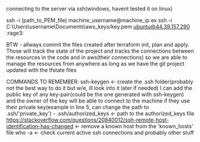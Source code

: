 connecting to the server via ssh(windows, havent tested it on linux)

ssh -i (path_to_PEM_file) machine_username@machine_ip
ex ssh -i C:\Users\username\Documents\aws_keys/key.pem ubuntu@44.39.157.290 :rage3:                                     

BTW - allways commit the files created after terraform init, plan and apply. Those will track the state of the project and tracks the connections between the resources in the code and in aws(their connections) so we are able to manage the resources from anywhere as long as we have the git project updated with the tfstate files

COMMANDS TO REMEMBER:
ssh-keygen <- create the .ssh folder(probably not the best way to do it but w/e, ill look into it later if needed)
I can add the public key of any key-pair(could be the one generated with ssh-keygen) and the owner of the key will be able to connect to the machine if they use their private key(example in line 5, can change the path to .ssh/'private_key')
    - .ssh/authorized_keys <- path to the authorized_keys file
https://stackoverflow.com/questions/20840012/ssh-remote-host-identification-has-changed <- remove a known host from the 'known_hosts' file 
who -a <- check current active ssh connections and probably other stuff
